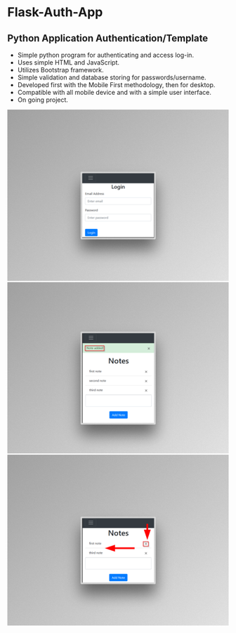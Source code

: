 # Flask-Auth-App

## Python Application Authentication/Template

- Simple python program for authenticating and access log-in.
- Uses simple HTML and JavaScript.
- Utilizes Bootstrap framework.
- Simple validation and database storing for passwords/username.
- Developed first with the Mobile First methodology, then for desktop.
- Compatible with all mobile device and with a simple user interface.
- On going project.

![Screenshots](preview1.png)
![Screenshots](preview2.png)
![Screenshots](preview3.png)
